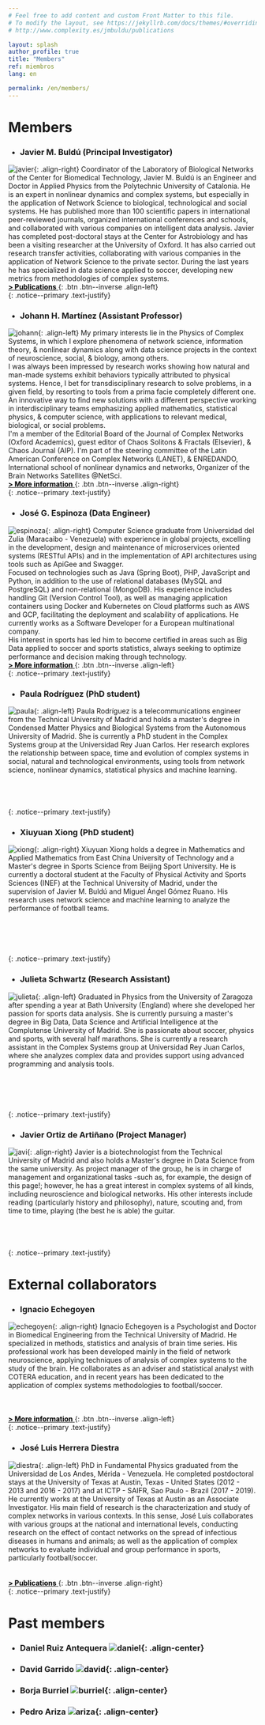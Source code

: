 ```yaml
---
# Feel free to add content and custom Front Matter to this file.
# To modify the layout, see https://jekyllrb.com/docs/themes/#overriding-theme-defaults
# http://www.complexity.es/jmbuldu/publications

layout: splash
author_profile: true
title: "Members"
ref: miembros
lang: en

permalink: /en/members/
---
```

# Members

* ### Javier M. Buldú (Principal Investigator)

![javier](/assets/images/buldu.png){: .align-right}
Coordinator of the Laboratory of Biological Networks of the Center for Biomedical Technology, Javier M. Buldú is an Engineer and Doctor in Applied Physics from the Polytechnic University of Catalonia. He is an expert in nonlinear dynamics and complex systems, but especially in the application of Network Science to biological, technological and social systems. He has published more than 100 scientific papers in international peer-reviewed journals, organized international conferences and schools, and collaborated with various companies on intelligent data analysis. Javier has completed post-doctoral stays at the Center for Astrobiology and has been a visiting researcher at the University of Oxford. It has also carried out research transfer activities, collaborating with various companies in the application of Network Science to the private sector. During the last years he has specialized in data science applied to soccer, developing new metrics from methodologies of complex systems.<br />
[<span style="color: black"> **> Publications** </span>](https://scholar.google.com/citations?user=pFIlwGUAAAAJ&hl=es&oi=ao){: .btn .btn--inverse .align-left}<br />
{: .notice--primary .text-justify}

* ### Johann H. Martínez (Assistant Professor)

![johann](/assets/images/martinez.png){: .align-left}
My primary interests lie in the Physics of Complex Systems, in which I explore phenomena of network science, information theory, & nonlinear dynamics along with data science projects in the context of neuroscience, social, & biology, among others.<br />
I was always been impressed by research works showing how natural and man-made systems exhibit behaviors typically attributed to physical systems. Hence, I bet for transdisciplinary research to solve problems, in a given field, by resorting to tools from a prima facie completely different one. An innovative way to find new solutions with a different perspective working in interdisciplinary teams emphasizing applied mathematics, statistical physics, & computer science,  with applications to relevant medical, biological, or social problems.<br />
I'm a member of the Editorial Board of the Journal of Complex Networks (Oxford Academics), guest editor of Chaos Solitons & Fractals (Elsevier), & Chaos Journal (AIP). I'm part of the steering committee of the Latin American Conference on Complex Networks (LANET),  & ENREDANDO, International school of nonlinear dynamics and networks, Organizer of the Brain Networks Satellites @NetSci.<br />
[<span style="color: black"> **> More information** </span>](https://johemart.wixsite.com/neurocomplexity){: .btn .btn--inverse .align-right}<br />
{: .notice--primary .text-justify}

* ### José G. Espinoza (Data Engineer)

![espinoza](/assets/images/espinoza.png){: .align-right}
Computer Science graduate from Universidad del Zulia (Maracaibo - Venezuela) with experience in global projects, excelling in the development, design and maintenance of microservices oriented systems (RESTful APIs) and in the implementation of API architectures using tools such as ApiGee and Swagger. <br />Focused on technologies such as Java (Spring Boot), PHP, JavaScript and Python, in addition to the use of relational databases (MySQL and PostgreSQL) and non-relational (MongoDB). His experience includes handling Git (Version Control Tool), as well as managing application containers using Docker and Kubernetes on Cloud platforms such as AWS and GCP, facilitating the deployment and scalability of applications. He currently works as a Software Developer for a European multinational company. <br />His interest in sports has led him to become certified in areas such as Big Data applied to soccer and sports statistics, always seeking to optimize performance and decision making through technology.<br />
[<span style="color: black"> **> More information** </span>](https://espinozajgch.github.io./){: .btn .btn--inverse .align-left}<br />
{: .notice--primary .text-justify}

* ### Paula Rodríguez (PhD student)

![paula](/assets/images/rodriguez.png){: .align-left}
Paula Rodríguez is a telecommunications engineer from the Technical University of Madrid and holds a master's degree in Condensed Matter Physics and Biological Systems from the Autonomous University of Madrid. She is currently a PhD student in the Complex Systems group at the Universidad Rey Juan Carlos. Her research explores the relationship between space, time and evolution of complex systems in social, natural and technological environments, using tools from network science, nonlinear dynamics, statistical physics and machine learning. <br /><br /><br /><br /><br />
{: .notice--primary .text-justify}

* ### Xiuyuan Xiong (PhD student)

![xiong](/assets/images/xiong.png){: .align-right}
Xiuyuan Xiong holds a degree in Mathematics and Applied Mathematics from East China University of Technology and a Master's degree in Sports Science from Beijing Sport University. He is currently a doctoral student at the Faculty of Physical Activity and Sports Sciences (INEF) at the Technical University of Madrid, under the supervision of Javier M. Buldú and Miguel Ángel Gómez Ruano. His research uses network science and machine learning to analyze the performance of football teams.<br /><br /><br /><br /><br /><br />
{: .notice--primary .text-justify}

* ### Julieta Schwartz (Research Assistant)

![julieta](/assets/images/schwartz.png){: .align-left}
Graduated in Physics from the University of Zaragoza after spending a year at Bath University (England) where she developed her passion for sports data analysis. She is currently pursuing a master's degree in Big Data, Data Science and Artificial Intelligence at the Complutense University of Madrid. She is passionate about soccer, physics and sports, with several half marathons. She is currently a research assistant in the Complex Systems group at Universidad Rey Juan Carlos, where she analyzes complex data and provides support using advanced programming and analysis tools.<br /><br /><br /><br /><br /><br />
{: .notice--primary .text-justify}

* ### Javier Ortiz de Artiñano (Project Manager)

![javi](/assets/images/ortiz.png){: .align-right}
Javier is a biotechnologist from the Technical University of Madrid and also holds a Master's degree in Data Science from the same university. As project manager of the group, he is in charge of management and organizational tasks -such as, for example, the design of this page!; however, he has a great interest in complex systems of all kinds, including neuroscience and biological networks. His other interests include reading (particularly history and philosophy), nature, scouting and, from time to time, playing (the best he is able) the guitar.<br /><br /><br /><br /><br />
{: .notice--primary .text-justify}

# External collaborators

* ### Ignacio Echegoyen

![echegoyen](/assets/images/echegoyen.png){: .align-right}
Ignacio Echegoyen is a Psychologist and Doctor in Biomedical Engineering from the Technical University of Madrid. He specialized in methods, statistics and analysis of brain time series. His professional work has been developed mainly in the field of network neuroscience, applying techniques of analysis of complex systems to the study of the brain. He collaborates as an adviser and statistical analyst with COTERA education, and in recent years has been dedicated to the application of complex systems methodologies to football/soccer.<br /><br /><br /><br />
[<span style="color: black"> **> More information** </span>](https://nachoenblanco.github.io/){: .btn .btn--inverse .align-left}<br />
{: .notice--primary .text-justify}

* ### José Luis Herrera Diestra

![diestra](/assets/images/diestra.png){: .align-left}
PhD in Fundamental Physics graduated from the Universidad de Los Andes, Mérida - Venezuela. He completed postdoctoral stays at the University of Texas at Austin, Texas - United States (2012 - 2013 and 2016 - 2017) and at ICTP - SAIFR, Sao Paulo - Brazil (2017 - 2019). He currently works at the University of Texas at Austin as an Associate Investigator. His main field of research is the characterization and study of complex networks in various contexts. In this sense, José Luis collaborates with various groups at the national and international levels, conducting research on the effect of contact networks on the spread of infectious diseases in humans and animals; as well as the application of complex networks to evaluate individual and group performance in sports, particularly football/soccer.<br /><br /><br />
[<span style="color: black"> **> Publications** </span>](https://scholar.google.com/citations?user=yysYgmAAAAAJ&hl=es&oi=ao){: .btn .btn--inverse .align-right}<br />
{: .notice--primary .text-justify}


# Past members

* ### Daniel Ruiz Antequera ![daniel](/assets/images/antequera.png){: .align-center}

* ### David Garrido ![david](/assets/images/garrido.png){: .align-center}

* ### Borja Burriel ![burriel](/assets/images/burriel.png){: .align-center}

* ### Pedro Ariza ![ariza](/assets/images/ariza.png){: .align-center}

